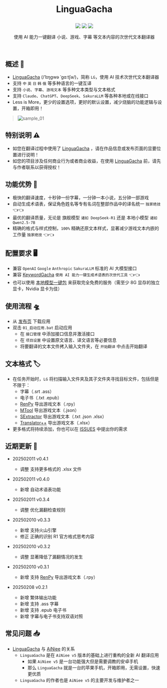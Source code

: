 <h1><p align='center' >LinguaGacha</p></h1>
<div align=center><img src="https://img.shields.io/github/v/release/neavo/LinguaGacha"/>   <img src="https://img.shields.io/github/license/neavo/LinguaGacha"/>   <img src="https://img.shields.io/github/stars/neavo/LinguaGacha"/></div>
<p align='center'>使用 AI 能力一键翻译 小说、游戏、字幕 等文本内容的次世代文本翻译器</p>


&ensp;
&ensp;


## 概述 📢
- [LinguaGacha](https://github.com/neavo/LinguaGacha) (/ˈlɪŋɡwə ˈɡɑːtʃə/)，简称 `LG`，使用 AI 技术次世代文本翻译器
- 支持 `中` `英` `日` `韩` `俄` 等多种语言的一键互译
- 支持 `小说`、`字幕`、`游戏文本` 等多种文本类型与文本格式
- 支持 `Claude`、`ChatGPT`、`DeepSeek`、`SakuraLLM` 等各种本地或在线接口
- Less is More，更少的设置选项，更好的默认设置，减少烧脑的功能逻辑与设置，开箱即用！

> ![sample_01](https://github.com/user-attachments/assets/dce4243a-2f4a-444b-a337-8d6c005790b9)

## 特别说明 ⚠️
- 如您在翻译过程中使用了 [LinguaGacha](https://github.com/neavo/LinguaGacha) ，请在作品信息或发布页面的显要位置进行说明！
- 如您的项目涉及任何商业行为或者商业收益，在使用 [LinguaGacha](https://github.com/neavo/LinguaGacha)  前，请先与作者联系以获得授权！

## 功能优势 📌
- 极快的翻译速度，十秒钟一份字幕，一分钟一本小说，五分钟一部游戏
- 自动生成术语表，保证角色姓名等专有名词在整部作品中的译名统一  `独家绝技` 👈👈
- 最优的翻译质量，无论是 旗舰模型 `诸如 DeepSeek-R1` 还是 本地小模型 `诸如 Qwen2.5-7B` 
- 精确的格式与样式控制，`100%` 精确还原文本样式，显著减少游戏文本内嵌的工作量  `独家绝技` 👈👈

## 配置要求 🖥️
- 兼容 `OpenAI` `Google` `Anthropic` `SakuraLLM` 标准的 AI 大模型接口
- 兼容 [KeywordGacha](https://github.com/neavo/KeywordGacha) `使用 AI 能力一键生成术语表的次世代工具` 👈👈
- 也可以使用 [本地模型一键包](https://github.com/neavo/OneClickLLAMA) 来获取完全免费的服务（需至少 8G 显存的独立显卡，Nvidia 显卡为佳）

## 使用流程 🛸
- 从 [发布页](https://github.com/neavo/LinguaGacha/releases) 下载应用
- 双击 `01_启动应用.bat` 启动应用
  - 在 `接口管理` 中添加接口信息并激活接口
  - 在 `项目设置` 中设置原文语言、译文语言等必要信息
  - 将要翻译的文本文件拷入输入文件夹，在 `开始翻译` 中点击开始翻译

## 文本格式 🏷️
- 在任务开始时，`LG` 将扫描输入文件夹及其子文件夹寻找目标文件，包括但是不限于：
  - 字幕（.srt .ass）
  - 电子书（.txt .epub）
  - [RenPy](https://www.renpy.org) 导出游戏文本（.rpy）
  - [MTool](https://afdian.com/a/AdventCirno) 导出游戏文本（.json）
  - [SExtractor](https://github.com/satan53x/SExtractor) 导出游戏文本（.txt .json .xlsx）
  - [Translator++](https://dreamsavior.net/translator-plusplus) 导出游戏文本（.xlsx）
- 更多格式将持续添加，你也可以在 [ISSUES](https://github.com/neavo/LinguaGacha/issues) 中提出你的需求

## 近期更新 📅
- 202502011 v0.4.1
  - 调整 支持更多格式的 .xlsx 文件

- 202502011 v0.4.0
  - 新增 自动术语表功能

- 202502011 v0.3.4
  - 调整 优化漏翻检查规则

- 202502010 v0.3.3
  - 新增 支持火山引擎
  - 修正 正确的识别 R1 官方格式思考内容

- 202502010 v0.3.2
  - 调整 显著降低了漏翻情况的发生

- 202502010 v0.3.1
  - 新增 支持 [RenPy](https://www.renpy.org) 导出游戏文本（.rpy）

- 20250208 v0.2.1
  - 新增 繁体输出功能
  - 新增 支持 .ass 字幕
  - 新增 支持 .epub 电子书
  - 新增 字幕与电子书支持双语对照

## 常见问题 📥
- [LinguaGacha](https://github.com/neavo/LinguaGacha) 与 [AiNiee](https://github.com/NEKOparapa/AiNiee) 的关系
  - `LinguaGacha` 是在 `AiNiee v5` 版本的基础上进行重构的全新 AI 翻译应用
    - 如果 `AiNiee v5` 是一台功能强大但是需要调教的安卓手机
    - 那么 `LinguaGacha` 就是一台的苹果手机，开箱即用，无需设置，快速更优质
  - `LinguaGacha` 的作者也是 `AiNiee v5` 的主要开发与维护者之一
